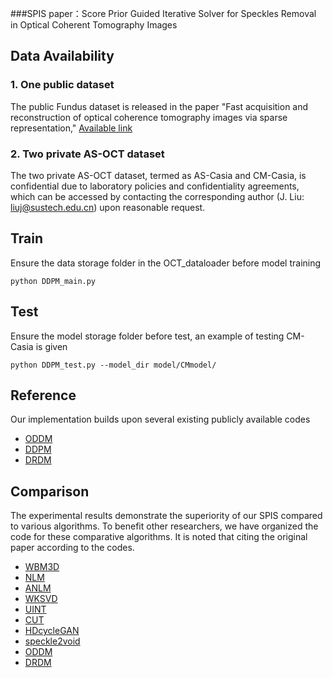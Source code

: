 ###SPIS paper：Score Prior Guided Iterative Solver for Speckles Removal in Optical Coherent Tomography Images

## Data Availability
### 1. One public dataset
  The public Fundus dataset is released in the paper "Fast acquisition and reconstruction of optical coherence
tomography images via sparse representation," [Available link](https://people.duke.edu/~sf59/Fang_TMI_2013.htm)

### 2. Two private AS-OCT dataset
The two private AS-OCT dataset, termed as AS-Casia and CM-Casia, is confidential due to laboratory policies and 
confidentiality agreements, which can be accessed by contacting the corresponding author (J. Liu: liuj@sustech.edu.cn) 
upon reasonable request.


## Train
Ensure the data storage folder in the OCT_dataloader before model training
```
python DDPM_main.py
```
## Test
Ensure the model storage folder before test, an example of testing CM-Casia is given
```
python DDPM_test.py --model_dir model/CMmodel/ 
```


## Reference
Our implementation builds upon several existing publicly available codes
* [ODDM](https://github.com/DeweiHu/OCT_DDPM)
* [DDPM](https://github.com/zoubohao/DenoisingDiffusionProbabilityModel-ddpm-)
* [DRDM](https://github.com/HJ-harry/score-MRI)

## Comparison
The experimental results demonstrate the superiority of our SPIS compared to various algorithms.
To benefit other researchers, we have organized the code for these comparative algorithms. It is
noted that citing the original paper  according to the codes.
* [WBM3D](https://github.com/ashkan-abbasi66/OCT-denoising-package)
* [NLM](https://github.com/zhangprofessor/fast-Non-local-Means-and-Asymptotic-Non-local-Means)
* [ANLM](https://github.com/lisanqian1212/ANLM)
* [WKSVD](https://github.com/ashkan-abbasi66/NWSR)
* [UINT](https://github.com/mingyuliutw/unit)
* [CUT](https://github.com/taesungp/contrastive-unpaired-translation)
* [HDcycleGAN](https://github.com/IljaManakov/HDcycleGAN)
* [speckle2void](https://github.com/diegovalsesia/speckle2void)
* [ODDM](https://github.com/DeweiHu/OCT_DDPM)
* [DRDM](https://github.com/HJ-harry/score-MRI)

